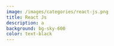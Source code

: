 ```yaml
---
image: /images/categories/react-js.png
title: React Js
description: a
background: bg-sky-600
color: text-black
---
```

